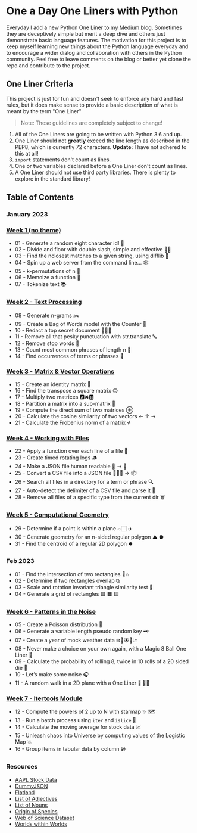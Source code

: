 # One a Day One Liners with Python

Everyday I add a new Python One Liner [to my Medium blog](https://medium.com/@jeremyfromearth). Sometimes they are deceptively simple but merit a deep dive and others just demonstrate basic language features. The motivation for this project is to keep myself learning new things about the Python language everyday and to encourage a wider dialog and collaboration with others in the Python community. Feel free to leave comments on the blog or better yet clone the repo and contribute to the project.

## One Liner Criteria
This project is just for fun and doesn't seek to enforce any hard and fast rules, but it does make sense to provide a basic description of what is meant by the term "One Liner"

> Note: These guidelines are completely subject to change!

1. All of the One Liners are going to be written with Python 3.6 and up.
1. One Liner should not __greatly__ exceed the line length as described in the PEP8, which is currently 72 characters. __Update:__ I have not adhered to this at all!
1. `import` statements don't count as lines.
1. One or two variables declared before a One Liner don't count as lines.
1. A One Liner should not use third party libraries. There is plenty to explore in the standard library!

## Table of Contents
### January 2023
### [Week 1 (no theme)](https://jeremyfromearth.medium.com/one-a-day-one-liners-with-python-2b2147611c6)
  * 01 - Generate a random eight character id! 🥇
  * 02 - Divide and floor with double slash, simple and effective 👍🏻
  * 03 - Find the nclosest matches to a given string, using difflib 🧐
  * 04 - Spin up a web server from the command line… 🕸
  * 05 - k-permutations of n 🧮
  * 06 - Memoize a function 🐘
  * 07 - Tokenize text 📚
### [Week 2 - Text Processing](https://jeremyfromearth.medium.com/one-a-day-one-liners-with-python-week-2-aacad44ff29c)
  * 08 - Generate n-grams ✂️
  * 09 - Create a Bag of Words model with the Counter 🔢
  * 10 - Redact a top secret document 🕵🏻‍♂️
  * 11 - Remove all that pesky punctuation with str.translate 🔤
  * 12 - Remove stop words 🫣
  * 13 - Count most common phrases of length n 💯
  * 14 - Find occurrences of terms or phrases 🔎
### [Week 3 - Matrix & Vector Operations](https://jeremyfromearth.medium.com/one-a-day-one-liners-with-python-week-3-d0a5c8229183)
  * 15 - Create an identity matrix 🪪
  * 16 - Find the transpose a square matrix 🙃
  * 17 - Multiply two matrices 🅰️✖🅱️
  * 18 - Partition a matrix into a sub-matrix 🍕
  * 19 - Compute the direct sum of two matrices ⊕
  * 20 - Calculate the cosine similarity of two vectors ← ↑ →
  * 21 - Calculate the Frobenius norm of a matrix √
### [Week 4 - Working with Files](https://jeremyfromearth.medium.com/one-a-day-one-liners-with-python-week-4-4dc6bd5055ff)
  * 22 - Apply a function over each line of a file 📄
  * 23 - Create timed rotating logs 🪵
  * 24 - Make a JSON file human readable 🤖 → 💁
  * 25 - Convert a CSV file into a JSON file 🚣🏻‍♀️ → 📦
  * 26 - Search all files in a directory for a term or phrase 🔍
  * 27 - Auto-detect the delimiter of a CSV file and parse it 🐶
  * 28 - Remove all files of a specific type from the current dir 🗑️

### [Week 5 - Computational Geometry](https://jeremyfromearth.medium.com/one-a-day-one-liners-with-python-week-5-e5e2f66ed7e6)
  * 29 - Determine if a point is within a plane 👉🏻 ✈️
  * 30 - Generate geometry for an n-sided regular polygon ▲ ⬣
  * 31 - Find the centroid of a regular 2D polygon ⏺️

### Feb 2023
  * 01 - Find the intersection of two rectangles 🚦∩
  * 02 - Determine if two rectangles overlap ⧉
  * 03 - Scale and rotation invariant triangle similarity test 📐
  * 04 - Generate a grid of rectangles 🟥 🟧 🟨

### [Week 6 - Patterns in the Noise](https://jeremyfromearth.medium.com/one-a-day-one-liners-with-python-week-6-dbdacf8679b8)
  * 05 - Create a Poisson distribution 🔔
  * 06 - Generate a variable length pseudo random key 🗝️
  * 07 - Create a year of mock weather data ❄️🌿☀️🍂📈
  * 08 - Never make a choice on your own again, with a Magic 8 Ball One Liner 🎱
  * 09 - Calculate the probability of rolling 8, twice in 10 rolls of a 20 sided die 🎲
  * 10 - Let’s make some noise 🎧
  * 11 - A random walk in a 2D plane with a One Liner 🤔 🚶🏻

### [Week 7 - Itertools Module](https://jeremyfromearth.medium.com/one-a-day-one-liners-with-python-week-7-309e50f689af)
  * 12 - Compute the powers of 2 up to N with starmap ✨ 🗺️
  * 13 - Run a batch process using `iter` and `islice` 🍪
  * 14 - Calculate the moving average for stock data 📈
  * 15 - Unleash chaos into Universe by computing values of the Logistic Map 💥
  * 16 - Group items in tabular data by column 💿

### Resources
  * [AAPL Stock Data](https://www.marketwatch.com/investing/stock/aapl)
  * [DummyJSON](https://dummyjson.com/)
  * [Flatland](https://www.gutenberg.org/ebooks/201)
  * [List of Adjectives](https://gist.githubusercontent.com/hugsy/8910dc78d208e40de42deb29e62df913/raw/eec99c5597a73f6a9240cab26965a8609fa0f6ea/english-adjectives.txt)
  * [List of Nouns](https://raw.githubusercontent.com/hugsy/stuff/main/random-word/english-nouns.txt)
  * [Origin of Species](https://www.gutenberg.org/files/1228/1228-0.txt)
  * [Web of Science Dataset](https://data.mendeley.com/datasets/9rw3vkcfy4/6)
  * [Worlds within Worlds](https://www.gutenberg.org/ebooks/49819)
